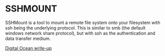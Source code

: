 # SSHMOUNT

SSHMount is a tool to mount a remote file system onto your filesystem with ssh being the underlying protocol.  This is similar to smb (the default windows network share protocol), but with ssh as the authentication and data transfer medium.

[Digital Ocean write-up](https://www.digitalocean.com/community/tutorials/how-to-use-sshfs-to-mount-remote-file-systems-over-ssh)

